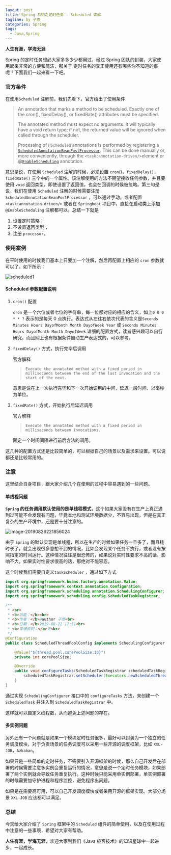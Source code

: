 ```yaml
---
layout: post
title: Spring 系列之定时任务—— Scheduled 详解
tagline: by 子悠
categories: Spring
tags: 
  - Java,Spring
---
```


**人生有涯，学海无涯**

Spring 的定时任务想必大家多多少少都用过，经过 Spring 团队的封装，大家使用起来非常的方便和简洁，那关于 定时任务的真正使用还有哪些你不知道的事呢？下面我们一起来看一下吧。

<!--more-->

### 官方条件

在使用`Scheduled` 注解前，我们先看下，官方给出了使用条件

> An annotation that marks a method to be scheduled. Exactly one of the cron(), fixedDelay(), or fixedRate() attributes must be specified.
>
> The annotated method must expect no arguments. It will typically have a void return type; if not, the returned value will be ignored when called through the scheduler.
>
> Processing of `@Scheduled` annotations is performed by registering a [`ScheduledAnnotationBeanPostProcessor`](https://docs.spring.io/spring/docs/5.0.4.BUILD-SNAPSHOT/javadoc-api/org/springframework/scheduling/annotation/ScheduledAnnotationBeanPostProcessor.html). This can be done manually or, more conveniently, through the `<task:annotation-driven/>`element or @[`EnableScheduling`](https://docs.spring.io/spring/docs/5.0.4.BUILD-SNAPSHOT/javadoc-api/org/springframework/scheduling/annotation/EnableScheduling.html) annotation.

意思是说，在使用 `Scheduled` 注解的时候，必须设置 `cron`()，`fixedDelay()`， `fixedRate()` 三个中的一个属性。该注解使用的方法不期望接收任何参数，并且要使用 `void` 返回类型，即使设置了返回值，也会在回调的时候被忽略。第三句是说，我们在使用 `Scheduled` 注解的时候需要注册 `ScheduledAnnotationBeanPostProcessor`  ，可以通过手动，或者配置 `<task:annotation-driven/>` 或者在 `Springboot` 项目中，直接在启动类上添加  `@EnableScheduling` 注解都可以。总结一下就是

1. 设置定时策略；
2. 不设置返回类型；
3. 注册 `processor`。

### 使用案例

在平时使用的时候我们基本上只要加一个注解，然后再配置上相应的 `cron` 参数就可以了。如下所示：

![scheduled1](http://www.justdojava.com/assets/images/2019/java/image_ziyou/scheduled1.png)

#### Scheduled 参数配置说明

1. `cron()` 配置

   `cron` 是一个六位或者七位的字符串，每一位都对应的相应的含义，如上`0 0 0 * * ?` 表示的是每天 0 点执行。表达式从左往右依次代表的含义是`Seconds Minutes Hours DayofMonth Month DayofWeek Year` 或 `Seconds Minutes Hours DayofMonth Month DayofWeek` 详细的配置方式，读者感兴趣可以自行研究，而且网上也有根据条件自动生产表达式的，可以参考。

2. `fixedDelay()` 方式，执行完毕后调用

   官方解释 

   > `Execute the annotated method with a fixed period in milliseconds between the end of the last invocation and the start of the next.` 

   意思是说在上一次执行完毕和下一次开始调用的中间，延迟一段时间，以毫秒为单位。

3. `fixedRate()` 方式，开始执行后延迟调用

   官方解释

   > `Execute the annotated method with a fixed period in milliseconds between invocations.` 

   固定一个时间间隔进行前后方法的调用。

这几种的配置方式还是比较简单的，可以根据自己的场景以及需求来设置。可以说都还是比较常用的。

### 注意

这里结合自身项目，跟大家介绍几个在使用的过程中容易遇到的一些问题。

#### 单线程问题

**`Spring` 的任务调用默认使用的是单线程模式**，这个如果大家没有在生产上真正遇到过可能不会发现有问题，毕竟本地和测试环境数据少，不容易出现，但是在真正复杂的生产环境中，还是要十分注意的。

![image-20190826221856024](http://www.justdojava.com/assets/images/2019/java/image_ziyou/schedule02.png)

由于 `Spring` 的默认实现是单线程，所以在生产的时候如果任务一旦多了，而且耗时长了，就会出现很多意想不到的情况，比如会发现某个任务不执行，或者没有按照指定的时间运行。这种情况往往是很恐怖的，如果说对实时性要求不高的话，影响不大，如果实时性要求很高的话，那绝对不能容忍。

这个时候我们需要自定义`taskScheduler` ，通过如下方式

```java
import org.springframework.beans.factory.annotation.Value;
import org.springframework.context.annotation.Configuration;
import org.springframework.scheduling.annotation.SchedulingConfigurer;
import org.springframework.scheduling.config.ScheduledTaskRegistrar;

/**
 * <br>
 * <b>功能：</b><br>
 * <b>作者：</b>@author 子悠<br>
 * <b>日期：</b>2019-08-22 17:51<br>
 * <b>详细说明：</b>无<br>
 */
@Configuration
public class ScheduledThreadPoolConfig implements SchedulingConfigurer {

    @Value("${thread.pool.corePoolSize:10}")
    private int corePoolSize;

    @Override
    public void configureTasks(ScheduledTaskRegistrar scheduledTaskRegistrar) {
        scheduledTaskRegistrar.setScheduler(Executors.newScheduledThreadPool(corePoolSize));
    }
}

```

通过实现 `SchedulingConfigurer` 接口中的 `configureTasks` 方法，来创建一个 `ScheduledTask` 并注入到 `ScheduledTaskRegistrar` 中。

 这样就可以自定义线程数，从而避免上述问题的存在。

#### 多实例问题

另外还有一个问题就是如果一个模块定时任务很多，最好可以封装为一个独立的任务调度模块，对于负责场景的任务调度可以采用一些开源的调度框架，比如 `XXL-JOB`，`Azkaban`。

如果只是一些简单的定时任务，不需要引入开源框架的时候，那么自己开发后在部署的时候需要注意多实例会重复运行的情况，意思是说一个定时任务模块，如果部署了两个实例就会导致任务重复执行。这种时候只能采用单实例部署，单实例部署的时候需要加守护进程和程序监控，避免程序出问题。

如果是在需要高可用，可以自己开发调度模块或者采用开源的框架实现。大部分场景 `XXL-JOB` 应该都可以满足。

### 总结

今天给大家介绍了 `Spring` 框架中的 `Scheduled` 组件的简单使用，以及在使用过程中注意的一些事项，希望对大家有帮助。

**人生有涯，学海无涯**，欢迎大家到我们《Java 极客技术》的知识星球中一起进步，一起成长。
